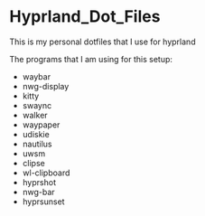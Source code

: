 # Hyprland_Dot_Files
This is my personal dotfiles that I use for hyprland 


The programs that I am using for this setup:

- waybar
- nwg-display
- kitty
- swaync
- walker
- waypaper
- udiskie
- nautilus
- uwsm
- clipse
- wl-clipboard
- hyprshot
- nwg-bar
- hyprsunset
